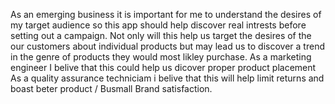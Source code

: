 As an emerging business it is important for me to understand the desires of my target audience so this app should help discover real intrests before setting out a campaign.
Not only will this help us target the desires of the our customers about individual products but may lead us to discover a trend in the genre of products they would most likley purchase.
As a marketing engineer I belive that this could help us dicover proper product placement
As a quality assurance techniciam i belive that this will help limit returns and boast beter product / Busmall Brand satisfaction.



